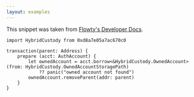 ```yaml
---
layout: examples
---
```


This snippet was taken from [Flowty's Developer Docs](https://docs.flowty.io/developer-docs/hybrid-custody/resources-and-transactions#common-transactions).

```cadence
import HybridCustody from 0xd8a7e05a7ac670c0

transaction(parent: Address) {
    prepare (acct: AuthAccount) {
        let ownedAccount = acct.borrow<&HybridCustody.OwnedAccount>(from: HybridCustody.OwnedAccountStoragePath)
            ?? panic("owned account not found")
        ownedAccount.removeParent(addr: parent)
    }
}
```